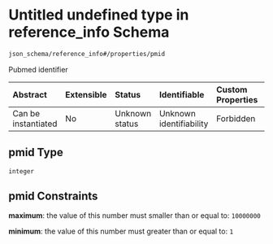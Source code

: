 # Untitled undefined type in reference\_info Schema

```txt
json_schema/reference_info#/properties/pmid
```

Pubmed identifier

| Abstract            | Extensible | Status         | Identifiable            | Custom Properties | Additional Properties | Access Restrictions | Defined In                                                                                   |
| :------------------ | :--------- | :------------- | :---------------------- | :---------------- | :-------------------- | :------------------ | :------------------------------------------------------------------------------------------- |
| Can be instantiated | No         | Unknown status | Unknown identifiability | Forbidden         | Allowed               | none                | [reference\_info.schema.json\*](../../out/reference_info.schema.json "open original schema") |

## pmid Type

`integer`

## pmid Constraints

**maximum**: the value of this number must smaller than or equal to: `10000000`

**minimum**: the value of this number must greater than or equal to: `1`
